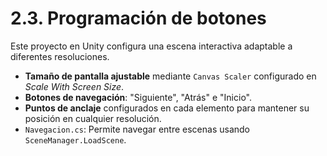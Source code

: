 # 2.3.  Programación de botones

Este proyecto en Unity configura una escena interactiva adaptable a diferentes resoluciones.

- **Tamaño de pantalla ajustable** mediante `Canvas Scaler` configurado en *Scale With Screen Size*.
- **Botones de navegación**: "Siguiente", "Atrás" e "Inicio".
- **Puntos de anclaje** configurados en cada elemento para mantener su posición en cualquier resolución.
- `Navegacion.cs`: Permite navegar entre escenas usando `SceneManager.LoadScene`.

